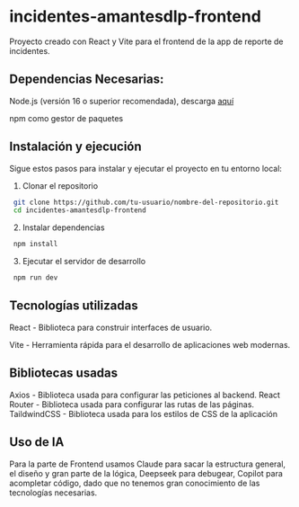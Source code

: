 # incidentes-amantesdlp-frontend
Proyecto creado con React y Vite para el frontend de la app de reporte de incidentes.

## Dependencias Necesarias:

Node.js (versión 16 o superior recomendada), descarga [aquí](https://nodejs.org/es/download)

npm como gestor de paquetes

## Instalación y ejecución

Sigue estos pasos para instalar y ejecutar el proyecto en tu entorno local:

1. Clonar el repositorio
```bash
 git clone https://github.com/tu-usuario/nombre-del-repositorio.git
 cd incidentes-amantesdlp-frontend
```

2. Instalar dependencias

```bash
 npm install 
``` 

3. Ejecutar el servidor de desarrollo

```bash
 npm run dev  
```
## Tecnologías utilizadas

React - Biblioteca para construir interfaces de usuario.

Vite - Herramienta rápida para el desarrollo de aplicaciones web modernas.

## Bibliotecas usadas

Axios - Biblioteca usada para configurar las peticiones al backend.
React Router - Biblioteca usada para configurar las rutas de las páginas.
TaildwindCSS - Biblioteca usada para los estilos de CSS de la aplicación

## Uso de IA

Para la parte de Frontend usamos Claude para sacar la estructura general, el diseño y gran parte de la lógica, Deepseek para debugear, Copilot para acompletar código, dado que no tenemos gran conocimiento de las tecnologías necesarias. 